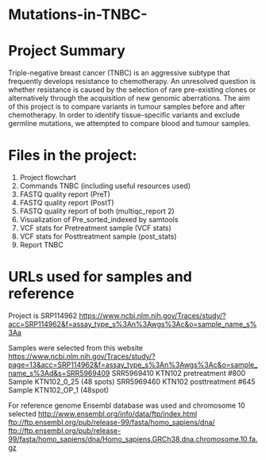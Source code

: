 # Mutations-in-TNBC-

# Project Summary
Triple-negative breast cancer (TNBC) is an aggressive subtype that frequently develops resistance to chemotherapy. An unresolved question is whether resistance is caused by the selection of rare pre-existing clones or alternatively through the acquisition of new genomic aberrations. The aim of this project is to compare variants in tumour samples before and after chemotherapy. In order to identify tissue-specific variants and exclude germline mutations, we attempted to compare blood and tumour samples.


# Files in the project:
1. Project flowchart
2. Commands TNBC (including useful resources used)
3. FASTQ quality report (PreT)
4. FASTQ quality report (PostT)
5. FASTQ quality report of both (multiqc_report 2)
4. Visualization of Pre_sorted_indexed by samtools
5. VCF stats for Pretreatment sample (VCF stats)
6. VCF stats for Posttreatment sample (post_stats)
7. Report TNBC

# URLs used for samples and reference
Project is SRP114962 
https://www.ncbi.nlm.nih.gov/Traces/study/?acc=SRP114962&f=assay_type_s%3An%3Awgs%3Ac&o=sample_name_s%3Aa

Samples were selected from this website https://www.ncbi.nlm.nih.gov/Traces/study/?page=13&acc=SRP114962&f=assay_type_s%3An%3Awgs%3Ac&o=sample_name_s%3Ad&s=SRR5969409
SRR5969410 KTN102 pretreatment #800 Sample KTN102_0_25 (48 spots)
SRR5969460 KTN102 posttreatment #645 Sample KTN102_OP_1 (48spot)

For reference genome Ensembl database was used and chromosome 10 selected
http://www.ensembl.org/info/data/ftp/index.html
ftp://ftp.ensembl.org/pub/release-99/fasta/homo_sapiens/dna/
ftp://ftp.ensembl.org/pub/release-99/fasta/homo_sapiens/dna/Homo_sapiens.GRCh38.dna.chromosome.10.fa.gz 

